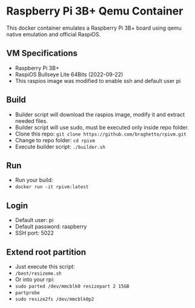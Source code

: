 # Raspberry Pi 3B+ Qemu Container
This docker container emulates a Raspberry Pi 3B+ board using qemu native emulation and official RaspiOS.

## VM Specifications
* Raspberry Pi 3B+
* RaspiOS Bullseye Lite 64Bits (2022-09-22)
* This raspios image was modified to enable ssh and default user pi

## Build
* Builder script will download the raspios image, modify it and extract needed files.
* Builder script will use sudo, must be executed only inside repo folder.
* Clone this repo: `git clone https://github.com/braghetto/rpivm.git`
* Change to repo folder: `cd rpivm`
* Execute builder script: `./builder.sh`

## Run
* Run your build:
* `docker run -it rpivm:latest`

## Login
* Default user: pi
* Default password: raspberry
* SSH port: 5022

## Extend root partition
* Just execute this script:
* `/boot/resizeme.sh`
* Or into your rpi:
* `sudo parted /dev/mmcblk0 resizepart 2 15GB`
* `partprobe`
* `sudo resize2fs /dev/mmcblk0p2`

